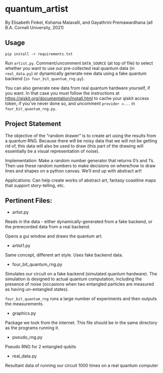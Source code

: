 # quantum_artist

By Elisabeth Finkel, Kshama Malavalli, and Gayathrini Premawardhana (all B.A. Cornell University, 2021)

## Usage

`pip install -r requirements.txt`

Run `artist.py`. Comment/uncomment `DATA_SOURCE` (at top of file) to select whether you want to use our pre-collected real quantum data (in `real_data.py`) or dynamically generate new data using a fake quantum backend (`in four_bit_quantum_rng.py`).

You can also generate new data from real quantum hardware yourself, if you want. In that case you must follow the instructions at https://qiskit.org/documentation/install.html to cache your qiskit access token, if you've never done so, and uncomment `provider =...` in `four_bit_quantum_rng.py`.

## Project Statement

The objective of the “random drawer” is to create art using the results from a quantum RNG. Because there will be noisy data that we will not be getting rid of, this data will also be used to draw (this part of the drawing will essentially be a visual representation of noise).

Implementation: Make a random number generator that returns 0’s and 1’s. Then use these random numbers to make decisions on where/how to draw lines and shapes on a python canvas. We’ll end up with abstract art!

Applications: Can help create works of abstract art, fantasy coastline maps that support story-telling, etc.

## Pertinent Files:

* artist.py

Reads in the data - either dynamically-generated from a fake backend, or the prerecorded data from a real backend.

Opens a gui window and draws the quantum art.

* artist1.py

Same concept, different art style. Uses fake backend data.

* four_bit_quantum_rng.py

Simulates our circuit on a fake backend (simulated quantum hardware). The simulation is designed to actual quantum computation, including the presence of noise (occasions when two entangled particles are measured as having un-entangled states).

`four_bit_quantum_rng` runs a large number of experiments and then outputs the measurements.

* graphics.py

Package we took from the internet. This file should be in the same directory as the programs running it.

* pseudo_rng.py

Pseudo RNG for 2 entangled qubits

* real_data.py

Resultant data of running our circuit 1000 times on a real quantum computer
